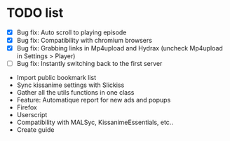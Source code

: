 # TODO list
 - [x] Bug fix: Auto scroll to playing episode
 - [x] Bug fix: Compatibility with chromium browsers
 - [x] Bug fix: Grabbing links in Mp4upload and Hydrax (uncheck Mp4upload in Settings > Player)
 - [ ] Bug fix: Instantly switching back to the first server
 - Import public bookmark list
 - Sync kissanime settings with Slickiss
 - Gather all the utils functions in one class
 - Feature: Automatique report for new ads and popups
 - Firefox
 - Userscript
 - Compatibility with MALSyc, KissanimeEssentials, etc..
 - Create guide